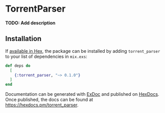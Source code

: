 # TorrentParser

**TODO: Add description**

## Installation

If [available in Hex](https://hex.pm/docs/publish), the package can be installed
by adding `torrent_parser` to your list of dependencies in `mix.exs`:

```elixir
def deps do
  [
    {:torrent_parser, "~> 0.1.0"}
  ]
end
```

Documentation can be generated with [ExDoc](https://github.com/elixir-lang/ex_doc)
and published on [HexDocs](https://hexdocs.pm). Once published, the docs can
be found at <https://hexdocs.pm/torrent_parser>.

